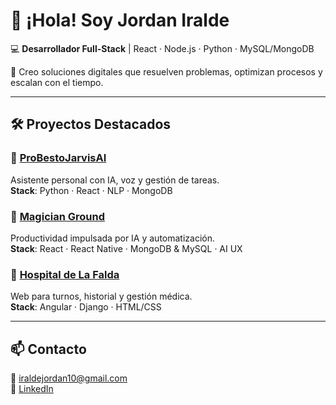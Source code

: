 # 👋 ¡Hola! Soy Jordan Iralde

💻 **Desarrollador Full-Stack** | React · Node.js · Python · MySQL/MongoDB  

🚀 Creo soluciones digitales que resuelven problemas, optimizan procesos y escalan con el tiempo.

---

## 🛠️ Proyectos Destacados

### 🤖 [ProBestoJarvisAI](https://github.com/Jordan-Iralde/ProBestoJarvisAI)  
Asistente personal con IA, voz y gestión de tareas.  
**Stack**: Python · React · NLP · MongoDB

### 📆 [Magician Ground](https://github.com/MagicianGround)  
Productividad impulsada por IA y automatización.  
**Stack**: React · React Native · MongoDB & MySQL · AI UX

### 🏥 [Hospital de La Falda](https://github.com/Teresani/Integracio_de_paginas)  
Web para turnos, historial y gestión médica.  
**Stack**: Angular · Django · HTML/CSS

---

## 📫 Contacto  
📧 iraldejordan10@gmail.com  
🔗 [LinkedIn](www.linkedin.com/in/jordanir)  
